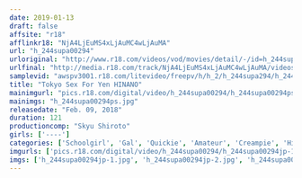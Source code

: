 ```yaml
---
date: 2019-01-13
draft: false
affsite: "r18"
afflinkr18: "NjA4LjEuMS4xLjAuMC4wLjAuMA"
url: "h_244supa00294"
urloriginal: "http://www.r18.com/videos/vod/movies/detail/-/id=h_244supa00294"
urlfinal: "http://media.r18.com/track/NjA4LjEuMS4xLjAuMC4wLjAuMA/videos/vod/movies/detail/-/id=h_244supa00294"
samplevid: "awspv3001.r18.com/litevideo/freepv/h/h_2/h_244supa294/h_244supa294_dmb_w.mp4"
title: "Tokyo Sex For Yen HINANO"
mainimgurl: "pics.r18.com/digital/video/h_244supa00294/h_244supa00294ps.jpg"
mainimgs: "h_244supa00294ps.jpg"
releasedate: "Feb. 09, 2018"
duration: 121
productioncomp: "Skyu Shiroto"
girls: ['----']
categories: ['Schoolgirl', 'Gal', 'Quickie', 'Amateur', 'Creampie', 'Hi-Def']
imgurls: ['pics.r18.com/digital/video/h_244supa00294/h_244supa00294jp-1.jpg', 'pics.r18.com/digital/video/h_244supa00294/h_244supa00294jp-2.jpg', 'pics.r18.com/digital/video/h_244supa00294/h_244supa00294jp-3.jpg', 'pics.r18.com/digital/video/h_244supa00294/h_244supa00294jp-4.jpg', 'pics.r18.com/digital/video/h_244supa00294/h_244supa00294jp-5.jpg', 'pics.r18.com/digital/video/h_244supa00294/h_244supa00294jp-6.jpg', 'pics.r18.com/digital/video/h_244supa00294/h_244supa00294jp-7.jpg', 'pics.r18.com/digital/video/h_244supa00294/h_244supa00294jp-8.jpg', 'pics.r18.com/digital/video/h_244supa00294/h_244supa00294jp-9.jpg', 'pics.r18.com/digital/video/h_244supa00294/h_244supa00294jp-10.jpg', 'pics.r18.com/digital/video/h_244supa00294/h_244supa00294jp-11.jpg', 'pics.r18.com/digital/video/h_244supa00294/h_244supa00294jp-12.jpg', 'pics.r18.com/digital/video/h_244supa00294/h_244supa00294jp-13.jpg', 'pics.r18.com/digital/video/h_244supa00294/h_244supa00294jp-14.jpg', 'pics.r18.com/digital/video/h_244supa00294/h_244supa00294jp-15.jpg', 'pics.r18.com/digital/video/h_244supa00294/h_244supa00294jp-16.jpg', 'pics.r18.com/digital/video/h_244supa00294/h_244supa00294jp-17.jpg', 'pics.r18.com/digital/video/h_244supa00294/h_244supa00294jp-18.jpg', 'pics.r18.com/digital/video/h_244supa00294/h_244supa00294jp-19.jpg', 'pics.r18.com/digital/video/h_244supa00294/h_244supa00294jp-20.jpg']
imgs: ['h_244supa00294jp-1.jpg', 'h_244supa00294jp-2.jpg', 'h_244supa00294jp-3.jpg', 'h_244supa00294jp-4.jpg', 'h_244supa00294jp-5.jpg', 'h_244supa00294jp-6.jpg', 'h_244supa00294jp-7.jpg', 'h_244supa00294jp-8.jpg', 'h_244supa00294jp-9.jpg', 'h_244supa00294jp-10.jpg', 'h_244supa00294jp-11.jpg', 'h_244supa00294jp-12.jpg', 'h_244supa00294jp-13.jpg', 'h_244supa00294jp-14.jpg', 'h_244supa00294jp-15.jpg', 'h_244supa00294jp-16.jpg', 'h_244supa00294jp-17.jpg', 'h_244supa00294jp-18.jpg', 'h_244supa00294jp-19.jpg', 'h_244supa00294jp-20.jpg']
---
```

